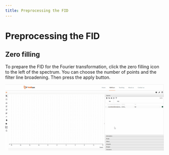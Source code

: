 ```yaml
---
title: Preprocessing the FID
---
```


# Preprocessing the FID

## Zero filling

To prepare the FID for the Fourier transformation, click the zero filling icon to the left of the spectrum. You can choose the number of points and the filter line broadening. Then press the apply button.

![](./zero_filling.gif)



